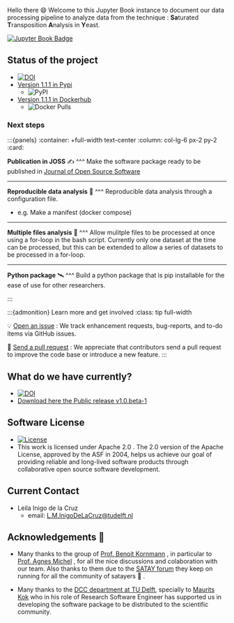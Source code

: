 

Hello there 😄 Welcome to this Jupyter Book instance to document our data processing pipeline to analyze data from the technique : **Sa**turated **T**ransposition **A**nalysis in **Y**east. 

[![Jupyter Book Badge](https://jupyterbook.org/badge.svg)](https://satay-ll.github.io/Transposonmapper/Introduction.html)

## Status of the project

- [![DOI](https://zenodo.org/badge/DOI/10.5281/zenodo.5521811.svg)](https://doi.org/10.5281/zenodo.5521811)
- [Version 1.1.1 in Pypi](https://pypi.org/project/transposonmapper/)
  - ![PyPI](https://img.shields.io/pypi/v/transposonmapper)
- [Version 1.1.1 in Dockerhub](https://hub.docker.com/repository/docker/leilaicruz/satay)
  - ![Docker Pulls](https://img.shields.io/docker/pulls/leilaicruz/satay)


  
### Next steps

:::{panels}
:container: +full-width text-center
:column: col-lg-6 px-2 py-2
:card:

**Publication in JOSS** ✍
^^^
Make the software package ready to be published in [Journal of Open Source Software](https://joss.readthedocs.io/en/latest/index.html)

  <!-- - Automated testing with continuous integration
    - Comand line interface with a pip install mode
    - GitFlow implementation for contributors to the software -->

---
**Reproducible data analysis** 🚀
^^^
Reproducible data analysis through a configuration file.
 - e.g. Make a manifest (docker compose)


---
**Multiple files analysis** 🎁
^^^
Allow mulitple files to be processed at once using a for-loop in the bash script.
Currently only one dataset at the time can be processed, but this can be extended to allow a series of datasets to be processed in a for-loop.


---
**Python package** 🛰
^^^
Build a python package that is pip installable for the ease of use for other researchers. 


:::





:::{admonition} Learn more and get involved
:class: tip full-width

💡 [Open an issue](https://github.com/SATAY-LL/LaanLab-SATAY-DataAnalysis/issues)
: We track enhancement requests, bug-reports, and to-do items via GitHub issues.


🙌 [Send a pull request](https://github.com/SATAY-LL/LaanLab-SATAY-DataAnalysis/pulls)
: We appreciate that contributors send a pull request to improve the code base or introduce a new feature. 
:::


## What do we have currently?

- [![DOI](https://zenodo.org/badge/248577762.svg)](https://zenodo.org/badge/latestdoi/248577762)
- [Download here the Public release v1.0.beta-1](https://github.com/leilaicruz/LaanLab-SATAY-DataAnalysis/archive/refs/tags/v1.0-beta.1.zip)


## Software License

- [![License](https://img.shields.io/badge/License-Apache%202.0-blue.svg)](https://opensource.org/licenses/Apache-2.0)
- This work is licensed under Apache 2.0 . 
The 2.0 version of the Apache License, approved by the ASF in 2004, helps us achieve our goal of providing reliable and long-lived software products through collaborative open source software development. 

## Current Contact 

- Leila Inigo de la Cruz
    - email: L.M.InigoDeLaCruz@tudelft.nl


## Acknowledgements 💙

- Many thanks to the group of [Prof. Benoit Kornmann](https://www.bioch.ox.ac.uk/research/kornmann) , in particular to [Prof. Agnes Michel](https://www.kornmann.group/people/agn%C3%A8s) , for all the nice discussions and colaboration with our team. Also thanks to them due to the [SATAY forum](https://groups.google.com/forum/#!forum/satayusers)  they keep on running for all the community of satayers 🎉 . 

- Many thanks to the [DCC department at TU Delft](https://tu-delft-dcc.github.io/01_Welcome.html), specially to [Maurits Kok](https://github.com/mwakok) who in his role of Research Software Engineer has supported us in developing the software package to be distributed to the scientific community. 

<!-- :::{image} https://pbs.twimg.com/profile_images/1226944724365447169/MzFpwY5P_400x400.png
:class: float-left mr-2 rounded
:width: 100px
::: -->